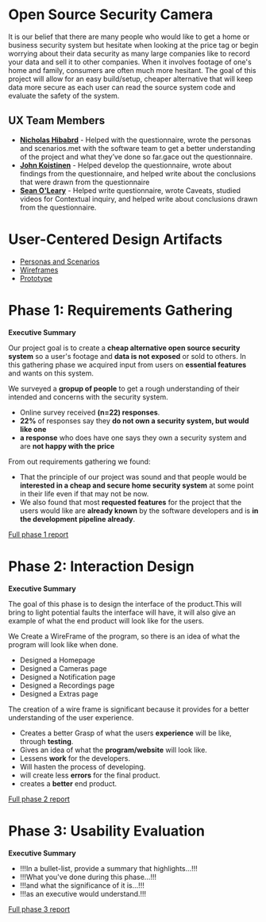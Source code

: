 # Open Source Security Camera

It is our belief that there are many people who would like to get a home or business security system but hesitate when looking at the price tag or begin worrying about their data security as many large companies like to record your data and sell it to other companies. When it involves footage of one's home and family, consumers are often much more hesitant. The goal of this project will allow for an easy build/setup, cheaper alternative that will keep data more secure as each user can read the source system code and evaluate the safety of the system.

## UX Team Members

* **[Nicholas Hibabrd](https://usabilityengineering.github.io/ux-portfolio-nickhib/)** - Helped with the questionnaire, wrote the personas and scenarios.met with the software team to get a better understanding of the project and what they’ve done so far.gace out the questionnaire.
* **[John Koistinen](https://discord.com/channels/@me/946508686468210688/952023828274487327)** - Helped develop the questionnaire, wrote about findings from the questionnaire, and helped write about the conclusions that were drawn from the questionnaire
* **[Sean O'Leary](https://usabilityengineering.github.io/ux-portfolio-seanoleary22/)** - Helped write questionnaire, wrote Caveats, studied videos for Contextual inquiry, and helped write about conclusions drawn from the questionnaire.

# User-Centered Design Artifacts
 
* [Personas and Scenarios](/personas_and_scenarios_ossc.pdf) 
* [Wireframes](/431W_-_OSSC_xd_project.pdf)
* [Prototype](https://xd.adobe.com/view/8ee3a12a-3457-42fc-b9a5-917adc24d0fd-dbb0/)

# Phase 1: Requirements Gathering

**Executive Summary**

Our project goal is to create a **cheap alternative open source security system** so a user's footage and **data is not exposed** or sold to others. In this gathering phase we acquired input from users on **essential features** and wants on this system.

We surveyed a **gropup of people** to get a rough understanding of their intended and concerns with the security system.
* Online survey received **(n=22) responses**.
* **22%** of responses say they **do not own a security system, but would like one**
* **a response** who does have one says they own a security system and are **not happy with the price**

From out requirements gathering we found:
* That the principle of our project was sound and that people would be **interested in a cheap and secure home security system** at some point in their life even if that may not be now.
* We also found that most **requested features** for the project that the users would like are **already known** by the software developers and is **in the development pipeline already**.

[Full phase 1 report](requirements/)

# Phase 2: Interaction Design

**Executive Summary**

The goal of this phase is to design the interface of the product.This will bring to light potential faults the interface will have, it will also give an example of what the end product will look like for the users. 

We Create a WireFrame of the program, so there is an idea of what the program will look like when done.
* Designed a Homepage 
* Designed a Cameras page
* Designed a Notification page
* Designed a Recordings page
* Designed a Extras page


The creation of a wire frame is significant because it provides for a better understanding of the user experience.
* Creates a better Grasp of what the users **experience** will be like, through **testing**.
* Gives an idea of what the **program/website** will look like.
* Lessens **work** for the developers.
* Will hasten the process of developing.
* will create less **errors** for the final product. 
* creates a **better** end product.


[Full phase 2 report](design/)

# Phase 3: Usability Evaluation

**Executive Summary**

* !!!In a bullet-list, provide a summary that highlights...!!!
* !!!What you've done during this phase...!!!
* !!!and what the significance of it is...!!!
* !!!as an executive would understand.!!!

[Full phase 3 report](evaluation/)
